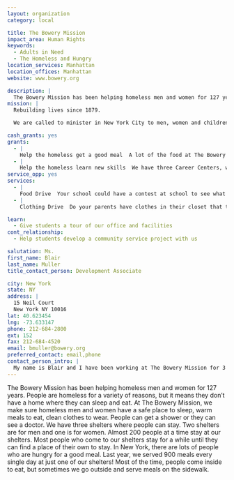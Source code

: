```yaml
---
layout: organization
category: local

title: The Bowery Mission
impact_area: Human Rights
keywords: 
  - Adults in Need
  - The Homeless and Hungry
location_services: Manhattan
location_offices: Manhattan
website: www.bowery.org

description: |
  The Bowery Mission has been helping homeless men and women for 127 years.  People are homeless for a variety of reasons, but it means they don’t have a home where they can sleep and eat.  At The Bowery Mission, we make sure homeless men and women have a safe place to sleep, warm meals to eat, clean clothes to wear.  People can get a shower or they can see a doctor.  We have three shelters where people can stay.  Two shelters are for men and one is for women.  Almost 200 people at a time stay at our shelters.  Most people who come to our shelters stay for a while until they can find a place of their own to stay.  In New York, there are lots of people who are hungry for a good meal.  Last year, we served 900 meals every single day at just one of our shelters!  Most of the time, people come inside to eat, but sometimes we go outside and serve meals on the sidewalk.
mission: |
  Rebuilding lives since 1879.

  We are called to minister in New York City to men, women and children caught in cycles of poverty, hopelessness and dependencies of many kinds, and to see their lives transformed to hope, joy, lasting productivity and eternal life through the power of Jesus Christ. 

cash_grants: yes
grants: 
  - |
    Help the homeless get a good meal  A lot of the food at The Bowery Mission is donated, so it costs us only $1.59 for each meal we serve.  It’s a real bargain!  You could figure out how many meals you want to buy.  You could buy 100 meals for $159 or 200 meals for $318 or 300 meals for $477.
  - |
    Help the homeless learn new skills  We have three Career Centers, where men and women can learn how to use computers or be trained in other skills.  Some men and women who never finished high school can earn their diplomas at our Career Centers.  It costs $155 to run a Career Center for one day.  You can decide how many days you would like to sponsor: two days cost $310 and three days cost $620.
service_opp: yes
services: 
  - |
    Food Drive  Your school could have a contest at school to see what class could collect the most food for the homeless.  Before you start, be sure to ask us at The Bowery Mission what kinds of food we need the most.  For one week, students can bring the food to school.  At the end of the contest, you can have prizes for the winning class.
  - |
    Clothing Drive  Do your parents have clothes in their closet that they never wear?  What about your friends’ parents?  You could ask them to share their clothes with the homeless.  Then you could get someone to take all of the clothes and drop them off at The Bowery Mission.

learn: 
  - Give students a tour of our office and facilities
cont_relationship: 
  - Help students develop a community service project with us

salutation: Ms.
first_name: Blair
last_name: Muller
title_contact_person: Development Associate

city: New York
state: NY
address: |
  15 Neil Court  
  New York NY 10016
lat: 40.623454
lng: -73.633147
phone: 212-684-2800
ext: 152
fax: 212-684-4520
email: bmuller@bowery.org
preferred_contact: email,phone
contact_person_intro: |
  My name is Blair and I have been working at The Bowery Mission for 3 years.  At The Bowery Mission, I help to raise money through fundraising events.  These events bring awareness to what The Bowery Mission does and also raises money to fund our programs and help feed those in need.  Fundraising events are just one way that people choose to give.  I have not worked with Common Cents schools in the past, but I look forward to meeting you!
---
```

The Bowery Mission has been helping homeless men and women for 127 years.  People are homeless for a variety of reasons, but it means they don’t have a home where they can sleep and eat.  At The Bowery Mission, we make sure homeless men and women have a safe place to sleep, warm meals to eat, clean clothes to wear.  People can get a shower or they can see a doctor.  We have three shelters where people can stay.  Two shelters are for men and one is for women.  Almost 200 people at a time stay at our shelters.  Most people who come to our shelters stay for a while until they can find a place of their own to stay.  In New York, there are lots of people who are hungry for a good meal.  Last year, we served 900 meals every single day at just one of our shelters!  Most of the time, people come inside to eat, but sometimes we go outside and serve meals on the sidewalk.